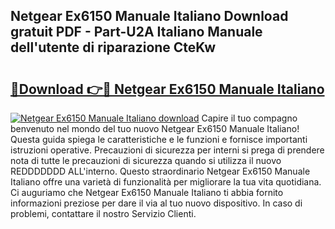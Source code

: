 ## Netgear Ex6150 Manuale Italiano Download gratuit PDF - Part-U2A Italiano Manuale dell'utente di riparazione CteKw

# <h2><a href="http://dfgds1.blite.top/?on=Netgear+Ex6150+Manuale+Italiano">🔗Download 👉🔴 Netgear Ex6150 Manuale Italiano</a></h2>

[![Netgear Ex6150 Manuale Italiano download](https://i.imgur.com/lujVjoI.png)](http://dfgds1.blite.top/?on=Netgear+Ex6150+Manuale+Italiano)
Capire il tuo compagno benvenuto nel mondo del tuo nuovo Netgear Ex6150 Manuale Italiano! Questa guida spiega le caratteristiche e le funzioni e fornisce importanti istruzioni operative. Precauzioni di sicurezza per interni si prega di prendere nota di tutte le precauzioni di sicurezza quando si utilizza il nuovo REDDDDDDD ALL'interno. Questo straordinario Netgear Ex6150 Manuale Italiano offre una varietà di funzionalità per migliorare la tua vita quotidiana. Ci auguriamo che Netgear Ex6150 Manuale Italiano ti abbia fornito informazioni preziose per dare il via al tuo nuovo dispositivo. In caso di problemi, contattare il nostro Servizio Clienti.
